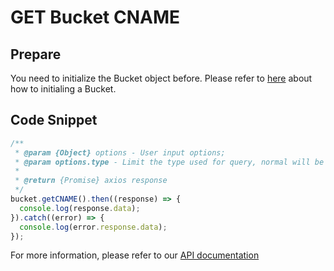 # GET Bucket CNAME

## Prepare

You need to initialize the Bucket object before. Please refer to [here](./initialize_config_and_qingstor.md) about how to initialing a Bucket.

## Code Snippet

```javascript
/**
 * @param {Object} options - User input options;
 * @param options.type - Limit the type used for query, normal will be recognized if empty.
 *
 * @return {Promise} axios response
 */
bucket.getCNAME().then((response) => {
  console.log(response.data);
}).catch((error) => {
  console.log(error.response.data);
});
```

For more information, please refer to our [API documentation](https://docsv3.qingcloud.com/storage/object-storage/api/bucket/cname/get_cname/)

